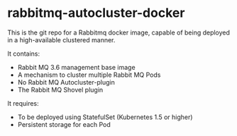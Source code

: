 # rabbitmq-autocluster-docker
This is the git repo for a Rabbitmq docker image, capable of being deployed in a high-available clustered manner.

It contains:
- Rabbit MQ 3.6 management base image
- A mechanism to cluster multiple Rabbit MQ Pods
- No Rabbit MQ Autocluster-plugin
- The Rabbit MQ Shovel plugin


It requires:
- To be deployed using StatefulSet (Kubernetes 1.5 or higher)
- Persistent storage for each Pod
